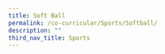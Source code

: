 ```yaml
---
title: Soft Ball
permalink: /co-curricular/Sports/Softball/
description: ""
third_nav_title: Sports
---
```

